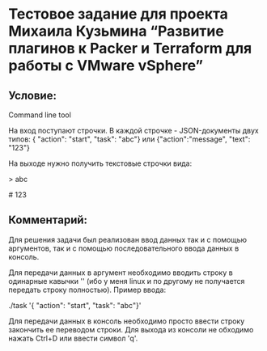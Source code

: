 # Тестовое задание для проекта Михаила Кузьмина “Развитие плагинов к Packer и Terraform для работы с VMware vSphere”

## Условие:
Сommand line tool

На вход поступают строчки. В каждой строчке - JSON-документы двух типов:
{ "action": "start", "task": "abc"} или {"action":"message", "text": "123"}

На выходе нужно получить текстовые строчки вида:

\> abc

\# 123

## Комментарий:
Для решения задачи был реализован ввод данных так и с помощью аргументов, так и с помощью последовательного ввода данных в консоль.

Для передачи данных в аргумент необходимо вводить строку в одинарные кавычки '' (ибо у меня linux и по другому не получается передать строку полностью). Пример ввода:

./task '{ "action": "start", "task": "abc"}'

Для передачи данных в консоль необходимо просто ввести строку закончить ее переводом строки. Для выхода из консоли не обходимо нажать Ctrl+D или ввести символ 'q'.




